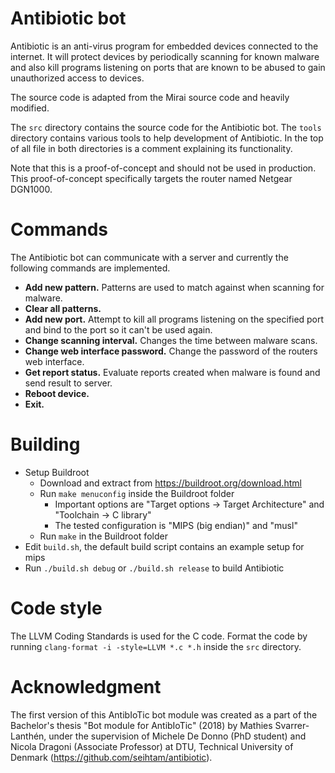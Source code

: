 # Antibiotic bot
Antibiotic is an anti-virus program for embedded devices connected to the internet. It will protect devices by periodically scanning for known malware and also kill programs listening on ports that are known to be abused to gain unauthorized access to devices.

The source code is adapted from the Mirai source code and heavily modified.

The `src` directory contains the source code for the Antibiotic bot. The `tools` directory contains various tools to help development of Antibiotic. In the top of all file in both directories is a comment explaining its functionality.

Note that this is a proof-of-concept and should not be used in production. This proof-of-concept specifically targets the router named Netgear DGN1000.

# Commands
The Antibiotic bot can communicate with a server and currently the following commands are implemented.

* **Add new pattern.** Patterns are used to match against when scanning for malware.
* **Clear all patterns.**
* **Add new port.** Attempt to kill all programs listening on the specified port and bind to the port so it can't be used again.
* **Change scanning interval.** Changes the time between malware scans.
* **Change web interface password.** Change the password of the routers web interface.
* **Get report status.** Evaluate reports created when malware is found and send result to server.
* **Reboot device.**
* **Exit.**

# Building
* Setup Buildroot
    * Download and extract from https://buildroot.org/download.html
    * Run `make menuconfig` inside the Buildroot folder
        * Important options are "Target options -> Target Architecture" and "Toolchain -> C library"
        * The tested configuration is "MIPS (big endian)" and "musl"
    * Run `make` in the Buildroot folder
* Edit `build.sh`, the default build script contains an example setup for mips
* Run `./build.sh debug` or `./build.sh release` to build Antibiotic

# Code style
The LLVM Coding Standards is used for the C code.
Format the code by running `clang-format -i -style=LLVM *.c *.h` inside the `src` directory.

# Acknowledgment
The first version of this AntibIoTic bot module was created as a part of the Bachelor's thesis "Bot module for AntibIoTic" (2018) by Mathies Svarrer-Lanthén, under the supervision of Michele De Donno (PhD student) and Nicola Dragoni (Associate Professor) at DTU, Technical University of Denmark (https://github.com/seihtam/antibiotic).
